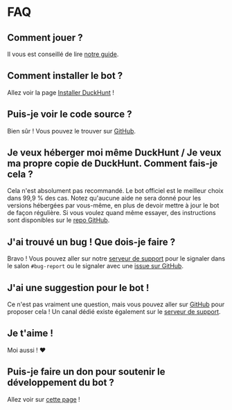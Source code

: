 # FAQ

## Comment jouer ?

Il vous est conseillé de lire [notre guide](how-to-play-with-duckhunt.md).

## Comment installer le bot ?

Allez voir la page [Installer DuckHunt](../bot-administration/install-duckhunt.md) !

## Puis-je voir le code source ?

Bien sûr ! Vous pouvez le trouver sur [GitHub](https://github.com/DuckHunt-discord/DHV3/issues).

## Je veux héberger moi même DuckHunt / Je veux ma propre copie de DuckHunt. Comment fais-je cela ?

Cela n'est absolument pas recommandé. Le bot officiel est le meilleur choix dans 99,9 % des cas. Notez qu'aucune aide ne sera donné pour les versions hébergées par vous-même, en plus de devoir mettre à jour le bot de façon régulière. Si vous voulez quand même essayer, des instructions sont disponibles sur le [repo GitHub](https://github.com/DuckHunt-discord/DHV3/issues).

## J'ai trouvé un bug ! Que dois-je faire ?

Bravo ! Vous pouvez aller sur notre [serveur de support](https://discordapp.com/invite/2BksEkV) pour le signaler dans le salon `#bug-report` ou le signaler avec une [issue sur GitHub](https://github.com/DuckHunt-discord/DHV3/issues).

## J'ai une suggestion pour le bot !

Ce n'est pas vraiment une question, mais vous pouvez aller sur [GitHub](https://github.com/DuckHunt-discord/DHV3/issues) pour proposer cela ! Un canal dédié existe également sur le [serveur de support](https://discordapp.com/invite/2BksEkV).

## Je t'aime !

Moi aussi ! ❤️

## Puis-je faire un don pour soutenir le développement du bot ?

Allez voir sur [cette page](how-to-contribute-to-the-bot.md) !

